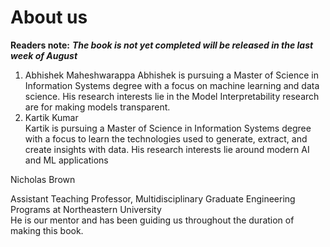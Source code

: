# About us

**Readers note:** _**The book is not yet completed will be released in the last week of August**_

1. Abhishek Maheshwarappa  Abhishek is pursuing a Master of Science in Information Systems degree with a focus on machine learning and data science. His research interests lie in the Model Interpretability research are for making models transparent.
2. Kartik Kumar   
   Kartik is pursuing a Master of Science in Information Systems degree with a focus to learn the technologies used to generate, extract, and create insights with data. His research interests lie around modern AI and ML applications

Nicholas Brown 

Assistant Teaching Professor, Multidisciplinary Graduate Engineering Programs at Northeastern University   
He is our mentor and has been guiding us throughout the duration of making this book.

